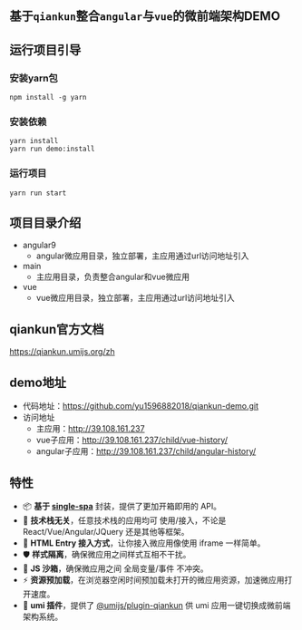 ## 基于`qiankun`整合`angular`与`vue`的微前端架构DEMO

## 运行项目引导

### 安装yarn包

```
npm install -g yarn
```

### 安装依赖

```
yarn install
yarn run demo:install
```

### 运行项目

```
yarn run start
```

## 项目目录介绍

+ angular9
    + angular微应用目录，独立部署，主应用通过url访问地址引入
+ main
    + 主应用目录，负责整合angular和vue微应用
+ vue
    + vue微应用目录，独立部署，主应用通过url访问地址引入

## qiankun官方文档

https://qiankun.umijs.org/zh

## demo地址
+ 代码地址：https://github.com/yu1596882018/qiankun-demo.git
+ 访问地址
    + 主应用：http://39.108.161.237
    + vue子应用：http://39.108.161.237/child/vue-history/
    + angular子应用：http://39.108.161.237/child/angular-history/

## 特性

- 📦 **基于 [single-spa](https://github.com/CanopyTax/single-spa)** 封装，提供了更加开箱即用的 API。
- 📱 **技术栈无关**，任意技术栈的应用均可 使用/接入，不论是 React/Vue/Angular/JQuery 还是其他等框架。
- 💪 **HTML Entry 接入方式**，让你接入微应用像使用 iframe 一样简单。
- 🛡​ **样式隔离**，确保微应用之间样式互相不干扰。
- 🧳 **JS 沙箱**，确保微应用之间 全局变量/事件 不冲突。
- ⚡️ **资源预加载**，在浏览器空闲时间预加载未打开的微应用资源，加速微应用打开速度。
- 🔌 **umi 插件**，提供了 [@umijs/plugin-qiankun](https://github.com/umijs/plugins/tree/master/packages/plugin-qiankun) 供 umi
  应用一键切换成微前端架构系统。
